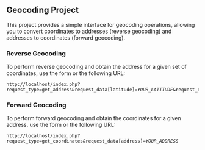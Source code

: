 <h2>Geocoding Project</h2>
<p>This project provides a simple interface for geocoding operations, allowing you to convert coordinates to addresses (reverse geocoding) and addresses to coordinates (forward geocoding).</p>

<h3>Reverse Geocoding</h3>
<p>To perform reverse geocoding and obtain the address for a given set of coordinates, use the form or the following URL:</p>
<pre><code>http://localhost/index.php?request_type=get_address&amp;request_data[latitude]=<em>YOUR_LATITUDE</em>&amp;request_data[longitude]=<em>YOUR_LONGITUDE</em></code></pre>

<h3>Forward Geocoding</h3>
<p>To perform forward geocoding and obtain the coordinates for a given address, use the form or the following URL:</p>
<pre><code>http://localhost/index.php?request_type=get_coordinates&amp;request_data[address]=<em>YOUR_ADDRESS</em></code></pre>
